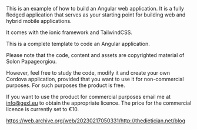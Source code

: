 This is an example of how to build an Angular web application. It is a fully fledged application that serves as your starting point for building web and hybrid mobile applications.

It comes with the ionic framework and TailwindCSS.

This is a complete template to code an Angular application.

Please note that the code, content and assets are copyrighted material of Solon Papageorgiou.

However, feel free to study the code, modify it and create your own Cordova application,
provided that you want to use it for non-commercial purposes. For such purposes the 
product is free.

If you want to use the product for commercial purposes email me at info@gexl.eu
to obtain the appropriate licence. The price for the commercial licence is currently
set to €10. 

https://web.archive.org/web/20230217050331/http://thedietician.net/blog
